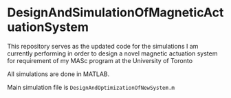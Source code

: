 # DesignAndSimulationOfMagneticActuationSystem
This repository serves as the updated code for the simulations I am currently performing in order to design a novel magnetic actuation system for requirement of my MASc program at the University of Toronto

All simulations are done in MATLAB.

Main simulation file is `DesignAndOptimizationOfNewSystem.m`
